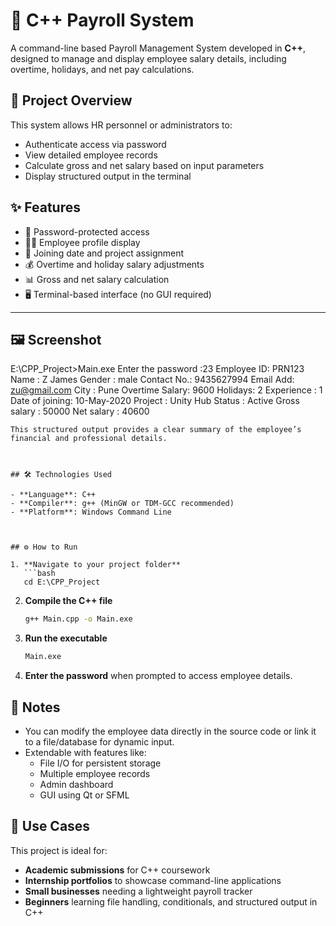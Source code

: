 # 💼 C++ Payroll System

A command-line based Payroll Management System developed in **C++**, designed to manage and display employee salary details, including overtime, holidays, and net pay calculations.


## 🧾 Project Overview

This system allows HR personnel or administrators to:

- Authenticate access via password
- View detailed employee records
- Calculate gross and net salary based on input parameters
- Display structured output in the terminal



## ✨ Features

- 🔐 Password-protected access
- 🧑‍💼 Employee profile display
- 📅 Joining date and project assignment
- 💰 Overtime and holiday salary adjustments
- 📊 Gross and net salary calculation
- 🖥️ Terminal-based interface (no GUI required)

---

## 🖼️ Screenshot
E:\CPP_Project>Main.exe
Enter the password :23
Employee ID: PRN123
Name : Z James
Gender : male
Contact No.: 9435627994
Email Add: zu@gmail.com
City : Pune
Overtime Salary: 9600
Holidays: 2
Experience : 1
Date of joining: 10-May-2020
Project : Unity Hub
Status : Active
Gross salary : 50000
Net salary : 40600
```
This structured output provides a clear summary of the employee’s financial and professional details.



## 🛠️ Technologies Used

- **Language**: C++  
- **Compiler**: g++ (MinGW or TDM-GCC recommended)  
- **Platform**: Windows Command Line  



## ⚙️ How to Run

1. **Navigate to your project folder**  
   ```bash
   cd E:\CPP_Project
   ```

2. **Compile the C++ file**  
   ```bash
   g++ Main.cpp -o Main.exe
   ```

3. **Run the executable**  
   ```bash
   Main.exe
   ```

4. **Enter the password** when prompted to access employee details.


## 📌 Notes

- You can modify the employee data directly in the source code or link it to a file/database for dynamic input.
- Extendable with features like:
  - File I/O for persistent storage
  - Multiple employee records
  - Admin dashboard
  - GUI using Qt or SFML


## 🧠 Use Cases

This project is ideal for:

- **Academic submissions** for C++ coursework  
- **Internship portfolios** to showcase command-line applications  
- **Small businesses** needing a lightweight payroll tracker  
- **Beginners** learning file handling, conditionals, and structured output in C++
